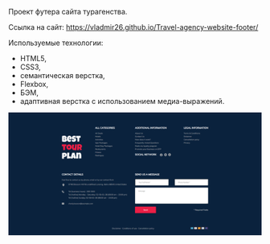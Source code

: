 Проект футера сайта турагенства.

Ссылка на сайт: https://vladmir26.github.io/Travel-agency-website-footer/

Используемые технологии: 
- HTML5, 
- CSS3, 
- семантическая верстка, 
- Flexbox, 
- БЭМ, 
- адаптивная верстка с использованием медиа-выражений.

<img src='./img/Travel-agency-website-footer.png' alt=''/>
